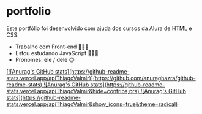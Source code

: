 # portfolio
Este portfólio foi desenvolvido com ajuda dos cursos da Alura de HTML e CSS.
- Trabalho com Front-end 🧑🏻‍💻
- Estou estudando JavaScript 🧙🏻‍♂️
- Pronomes: ele / dele 😊

<div>
<a href ="https://github.com/ThiagoValmir">
[![Anurag's GitHub stats](https://github-readme-stats.vercel.app/apiThiagoValmir)](https://github.com/anuraghazra/github-readme-stats)
![Anurag's GitHub stats](https://github-readme-stats.vercel.app/apiThiagoValmir&hide=contribs,prs)
![Anurag's GitHub stats](https://github-readme-stats.vercel.app/apiThiagoValmir&show_icons=true&theme=radical)
</div>
